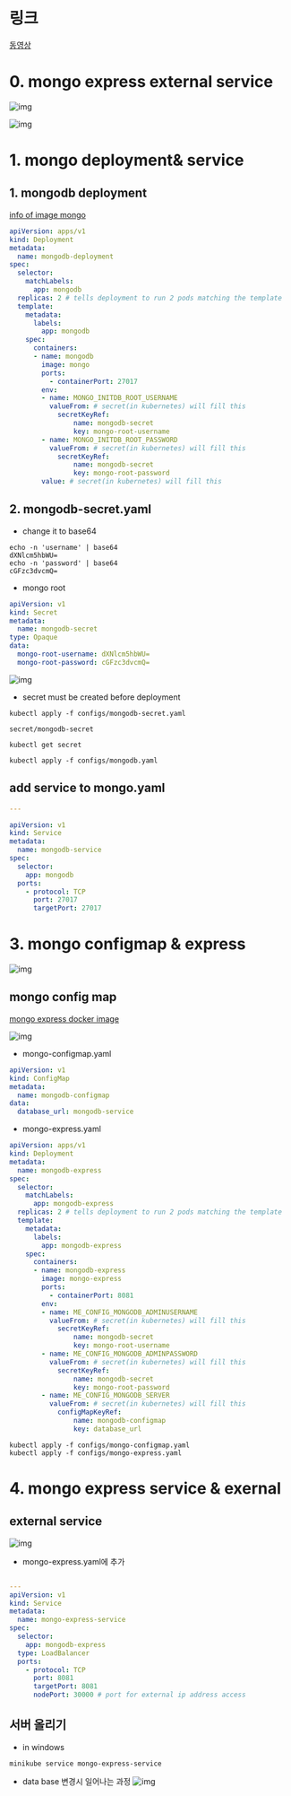 # 링크
[동영상](https://www.youtube.com/watch?v=X48VuDVv0do&t=4576s)
# 0. mongo express external service
![img](images/4_1_1.PNG)  

![img](images/4_1_2.PNG)  
# 1. mongo deployment& service
## 1. mongodb deployment

[info of image mongo](https://hub.docker.com/_/mongo)
```yaml
apiVersion: apps/v1
kind: Deployment
metadata:
  name: mongodb-deployment
spec:
  selector:
    matchLabels:
      app: mongodb
  replicas: 2 # tells deployment to run 2 pods matching the template
  template:
    metadata:
      labels:
        app: mongodb
    spec:
      containers:
      - name: mongodb
        image: mongo
        ports: 
          - containerPort: 27017
        env:
        - name: MONGO_INITDB_ROOT_USERNAME
          valueFrom: # secret(in kubernetes) will fill this
            secretKeyRef:
                name: mongodb-secret
                key: mongo-root-username
        - name: MONGO_INITDB_ROOT_PASSWORD
          valueFrom: # secret(in kubernetes) will fill this
            secretKeyRef:
                name: mongodb-secret
                key: mongo-root-password
        value: # secret(in kubernetes) will fill this
```

## 2. mongodb-secret.yaml
- change it to base64
```
echo -n 'username' | base64
dXNlcm5hbWU=
echo -n 'password' | base64
cGFzc3dvcmQ=
```
- mongo root
```yaml
apiVersion: v1
kind: Secret
metadata:
  name: mongodb-secret
type: Opaque
data:
  mongo-root-username: dXNlcm5hbWU=
  mongo-root-password: cGFzc3dvcmQ=

```


![img](images/4_1_3.PNG)  

- secret must be created before deployment

```
kubectl apply -f configs/mongodb-secret.yaml

secret/mongodb-secret
```

```
kubectl get secret
```
```
kubectl apply -f configs/mongodb.yaml
```

## add service to mongo.yaml
```yaml
---

apiVersion: v1
kind: Service
metadata:
  name: mongodb-service
spec:
  selector:
    app: mongodb
  ports:
    - protocol: TCP
      port: 27017
      targetPort: 27017
```

# 3. mongo configmap & express

![img](images/4_1_4.PNG)  
## mongo config map
[mongo express docker image](https://hub.docker.com/_/mongo-express)

![img](images/4_1_5.PNG)  
- mongo-configmap.yaml
```yaml
apiVersion: v1
kind: ConfigMap
metadata:
  name: mongodb-configmap
data:
  database_url: mongodb-service
```

- mongo-express.yaml


```yaml
apiVersion: apps/v1
kind: Deployment
metadata:
  name: mongodb-express
spec:
  selector:
    matchLabels:
      app: mongodb-express
  replicas: 2 # tells deployment to run 2 pods matching the template
  template:
    metadata:
      labels:
        app: mongodb-express
    spec:
      containers:
      - name: mongodb-express
        image: mongo-express
        ports: 
          - containerPort: 8081
        env:
        - name: ME_CONFIG_MONGODB_ADMINUSERNAME
          valueFrom: # secret(in kubernetes) will fill this
            secretKeyRef:
                name: mongodb-secret
                key: mongo-root-username
        - name: ME_CONFIG_MONGODB_ADMINPASSWORD
          valueFrom: # secret(in kubernetes) will fill this
            secretKeyRef:
                name: mongodb-secret
                key: mongo-root-password
        - name: ME_CONFIG_MONGODB_SERVER
          valueFrom: # secret(in kubernetes) will fill this
            configMapKeyRef:
                name: mongodb-configmap
                key: database_url
```
```
kubectl apply -f configs/mongo-configmap.yaml
kubectl apply -f configs/mongo-express.yaml
```

# 4. mongo express service & exernal
## external service

![img](images/4_1_6.PNG)  


- mongo-express.yaml에 추가
```yaml

---
apiVersion: v1
kind: Service
metadata:
  name: mongo-express-service
spec:
  selector:
    app: mongodb-express
  type: LoadBalancer 
  ports:
    - protocol: TCP
      port: 8081
      targetPort: 8081
      nodePort: 30000 # port for external ip address access
```
## 서버 올리기
- in windows
```
minikube service mongo-express-service
```
- data base 변경시 일어나는 과정
![img](images/4_1_7.PNG)  
